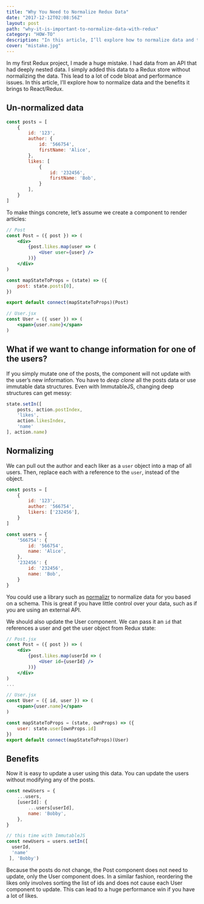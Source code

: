 ```yaml
---
title: "Why You Need to Normalize Redux Data"
date: "2017-12-12T02:08:56Z"
layout: post
path: "why-it-is-important-to-normalize-data-with-redux"
category: "HOW-TO"
description: "In this article, I’ll explore how to normalize data and the benefits it brings to React/Redux."
cover: "mistake.jpg"
---
```

In my first Redux project, I made a huge mistake. I had data from an API that had deeply nested data. I simply added this data to a Redux store without normalizing the data. This lead to a lot of code bloat and performance issues. In this article, I’ll explore how to normalize data and the benefits it brings to React/Redux.

## Un-normalized data

```js
const posts = [
	{
		id: '123',
		author: {
			id: '566754',
			firstName: 'Alice',
		},
		likes: [
			{
				id: '232456',
				firstName: 'Bob',
			}
		],
	}
]
```

To make things concrete, let’s assume we create a component to render articles:

```jsx
// Post
const Post = ({ post }) => (
	<div>
		{post.likes.map(user => (
			<User user={user} />
		))}
	</div>
)

const mapStateToProps = (state) => ({
	post: state.posts[0],
})

export default connect(mapStateToProps)(Post)

// User.jsx
const User = ({ user }) => (
	<span>{user.name}</span>
)
```

## What if we want to change information for one of the users?
If you simply mutate one of the posts, the component will not update with the user’s new information. You have to *deep clone* all the posts data or use immutable data structures. Even with ImmutableJS,  changing deep structures can get messy: 

```js
state.setIn([
	posts, action.postIndex,
	'likes',
	action.likesIndex,
	'name'
], action.name)
```

## Normalizing
We can pull out the author and each liker as a `user` object into a map of all users. Then, replace each with a reference to the `user`, instead of the object.

```js
const posts = [
	{
		id: '123',
		author: '566754',
		likers: ['232456'],
	}
]

const users = {
	'566754': {
		id: '566754',
		name: 'Alice',
	},
	'232456': {
		id: '232456',
		name: 'Bob',
	}
}
```

You could use a library such as [normalizr](https://github.com/paularmstrong/normalizr) to normalize data for you based on a schema. This is great if you have little control over your data, such as if you are using an external API.

We should also update the User component. We can pass it an  `id` that references a user and get the user object from Redux state:

```jsx
// Post.jsx
const Post = ({ post }) => (
	<div>
		{post.likes.map(userId => (
			<User id={userId} />
		))}
	</div>
)
...

// User.jsx
const User = ({ id, user }) => (
	<span>{user.name}</span>
)

const mapStateToProps = (state, ownProps) => ({
	user: state.user[ownProps.id]
})
export default connect(mapStateToProps)(User)
```

## Benefits
Now it is easy to update a user using this data. You can update the users without modifying any of the posts. 

```js
const newUsers = {
	...users,
	[userId]: {
		...users[userId],
		name: 'Bobby',
	},
}

// this time with ImmutableJS
const newUsers = users.setIn([
  userId,
  'name'
 ], 'Bobby')
```

Because the posts do not change, the Post component does not need to update, only the User component does. In a similar fashion, reordering the likes only involves sorting the list of ids and does not cause each User component to update. This can lead to a huge performance win if you have a lot of likes.
